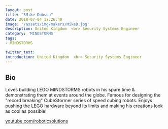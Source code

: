 ```yaml
---
layout: post
title: "SMike Dobson"
date: 2018-07-04 12:26:40
image: '/assets/img/makers/MikeD.jpg'
description: United Kingdom  <br> Security Systems Engineer
category: 'MINDSTORMS'
tags:
- MINDSTORMS

twitter_text:
introduction: United Kingdom  <br> Security Systems Engineer
---
```




## Bio

Loves building LEGO MINDSTORMS robots in his spare time & demonstrating them at events around the globe. 
Famous for designing the "record breaking" CubeStormer series of speed cubing robots.
Enjoys pushing the LEGO hardware beyond its limits and making his creations look as cool as possible! 


[youtube.com/roboticsolutions](youtube.com/roboticsolutions)